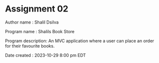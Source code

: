 ﻿# Assignment 02 

Author name : Shalil Dsilva

Program name : Shalils Book Store  

Program description: An MVC application where a user can place an order for their favourite books.  

Date created : 2023-10-29 8:00 pm EDT


